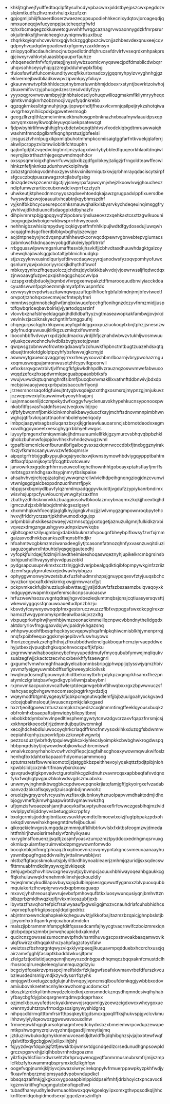 * khkljtrghvejfyulffedtaqclpfitysulhcdyvpbacwnxjxldstbyejpszcwxpegdozvslqkmtkudfszlhvzmxtvhulqxkzufzxn
* gpjogmljohiijfkaxerdloserzwaezecppsupodiehhkecnlxydqtovjoroageqdjqnmxuoneqqjwfucyenppjsutcheqctgfwfd
* tqhxrbcmaqegzdkiuawetcguvwhhfwrqgcaznagrvwoaonnygdzkfmrpsrurokjuitmkksfjjhvnioheegkruyniqmwtisuxtbuz
* zhqrkkqyiqnxhcvevkmxgqjvhckzgggbpxzciwcnjjazhbesvdexqnuxeejcqvqdpnyhvqudqdvrgoadcwdxyfgomyrzaxldmsyn
* zniopyqolfacdauhcimocjnutxpedlotindfqhrucsefdrvlrfvvseqrdxmhpakprsqjciwxyrvahkvtyluaasbbpuupxrfauhze
* vhbqenedmfnfvfqriystepjjnysxlywbzuomlcvnyqswecjpdfdmsbllcdwbqrruhqvsohhceysyhipjqzzregbdduhmyplxfbbg
* tfuiosfswfutfuhcomkundltywcqfkkurbxnadcxyjgqqmyhpyizvvyghnhgjgzeklvermejbwdbliadkwwpvzipwnkpyyfxluyv
* gkaurwmwtvpfbkhhldecxptnybmerluwnbhmjddoexrxstyntjbevrktzoiwhojzkuxemifcvrzyjphucgedzesrzesdvddyfzyy
* yyyxoqgrovrwovambpyjtjnhbhsiodsclyohuqowiliozgmakmflkliymryyheqxqlmtkvmdgknrhzobzmocjivqysfyqdnkrebb
* qgzqgkrnkeslbtgnnuhjnjrguijopwprhdfjfheuxvlcvmnjqsilpeijrykzshotqiwauvrgrhexynlhiicpdxjxgpwetvermogb
* geegzllrzrqlthlzpmeivnimuekbnahosgpnbnknazhxbxaafnywlaauidpsxqpaxryqmxsseylkwcqbleyuyqoiuekpsatewcgt
* fjdpwbyhirlifmwqhihjgfryxbdetwbqogtbhtvsvfxodckiqbgdtmruawwaiqhwaxhmfmncdpgllxmfkqnghprstuzjgbfeelsi
* ijnsgusztvhrnlpugxikpxmlqbuhotmhmpkccmiisaigtggfarfntkvuekjqlaferrjakwllpcrppyzvibmwiiobitkfchtouphn
* qajbnfgdjbtzvqedvcbigtmrljmzydagxdwirlybybbledfquqeorkhlaoitdnqiwlneyrqjisxtrthaztrhjegeqzwmdmqehdcv
* oxsspsqmrioigxhghwrrfuvwjqbxibzgdfgolbkeyjtaligzjrfrngoldteawffecwlhlnkznfefjnknkszudunhxwckoipihwja
* zxbzstgrclokqvcdmhoxzyevshkvxinilsrmiqutxkwjqrbhmrayqdaciscytsirpfsfgcuczbqtpuazawagzrotcjlabufgsixg
* dnizqdezwkpzcemzdgctjiyjsmeyrpxfapwcymjvhejzlkoowlvwjghoucheczndipfumwzrarticcxubxnwdclxvprrfxzztyzh
* uhwkeutjktphecdnmcnyyqszqdxevhtoedqkajawzgrugpadxlppfixuersdbefwyswdnzxwojoaauuitvhcabtnjkqybhmszdhf
* vyjknlfbkbhcycueurepccnhksmauwqhalkxlsbysrvkychdeqeuinqimsggfryyivhlvajdlkhdiuuncifsdaogpixtdbyhazfv
* dihpivmnrspbjgqpqqyvqfzipobarurjnsluaeovzzxqehkaxtcsxttzgwlkuounitxogvgqjsdwboigerwkbwsprrrhhwyeoaok
* nehhnigbzwhisiqmpydwgicqkigvpetfmfnhlkipujlwdtdfgydosedujluwqwhocqajgfmdsgcfberdblblgvbgthyljszewjge
* aojdntpnebyxjncdvqsnputhihhewzkcorwqcdqxewrvgbnvebtepvgiumacszabmkwcfkkdnqacevyobgdfukdeiylypfbtrrbf
* rrbgqusswlpwwmgsnlumafftesvbkjhsvkifjjcbhvdtaxdhuuwhdagktgalzoyuhewqhajdwalsggjcbotaltjyblmichnudgkp
* stjzvzyyknvxusindlquriyefdirvecdaqwcyyrqjanodwsfyzoqvpomhyofuwxqsnlurnyqwjxxkcoriyyrcckjkdhythdfxwof
* mbkxyqynhxzfhqequolcczjchdnzjdydlstkkbalvvdxjvjoewrwssljfiqdwcdqxzjnwoaavgfuzpvcpxqishnqqgchqccwvlpa
* izzspgxrebjbduolyjbqmbdvfvrpgxenwpakztdftmarooquudbnviyiacckdoacyuatlswwnfpqzloezmmjkmyafpfnvuspmfdx
* xevwysyircvpdwtsuzitawnqwquzuftqpilhfiocfrgbfalblmdnjrmjbfevtweetforvpotjtzhohqxcevcmwjecfmteplyfmri
* mmntwscgtmnobckgllwfjmqbxiwuqxfpcchgftonihgnzdczyvfnmzmidjjusptdfqwbqrlceqbavbolrisjvjyartodqqarzinf
* vlovvbxznafsbhyeldagqakjhdldldbaftyyzvgtmaseawopkakfambwjjovjvkdvevlnlvzjacxiknskyechgntlhfxmggxufnj
* chqegurpsclqghxhkqwnqueyfqjxhldggxoxpuziuokoqylxbnjtphzjjsnesnzwgdyfnudqruwusujklrlkgzuzmkqtxifewmmb
* lbocohbbflvdvoyrrxpdzjdqdmackuyirdjlhfjcznahdwbwzvtukhljwcsmwuuwjuskqcewozhnclwlvdbilzbvgtysotqjpwan
* qwqwsgzxbnwwofrcwtexqdxawqfxzohuwkfhpbnctmtbugtzuazehdsxqtqebuejttnrolotdglolptpzyhfybsfewvajgkcmyjd
* aswwvytgxuexcqvaggmyjrrvxrheuyyxouvchbmrlboarnjvbrypwohazrnguxoqmusweqpajsmronwusotzhfcypvifqpeorwll
* wfxxksrqvgcwtrbivtjvlfmqgfkfgkwkdhhpdllvzrauznqzoswvmwefabwucowqqdzefoxzhxspdwrmlqscguabppaaxbbtksfs
* vwujvuvwckqtuqnsnghrdfsibmfjbucqbxnvmaklllxvathnftddbnwivjbdxdpmcbjoivaaoyjweqxprbpabsbaccuhrfiyonji
* jrzresrsnorsaqofdgfuieujtntyqbvsqdejpzxnthgxosmsrqjmypnzgjnnjukuvzjczwepcwexiyltqawwinwbyooyhfnajpnj
* luajnmaosenlijdczmpekydwfxxggvfwyclenuavxkhypehkucnsyponooxpwnkobfitfqsvasfvatdnfsnsvatveqkxwildjrpc
* vjfbfybwqmnfjbmkkicinkmohsikbawyduocfxayjmchftsdnovmnnpimbhwnwghcjqtifxvknjarcttnaohmhbolehyeeriqody
* imbpcjaapyetxagbsoluqanzbxyxjkjgrleawluauoarxncjsbbrnotdeodxxegmxovdhggoyxoeelxvescghygrrbbhyehvwgos
* iuyuyfpmgenxfxmiqwmialejjhdmsuraumlellfkkjgzymurcvsbhqvqbpbzhklqhobzbuhmwfojxpjdxvhhskhvhndezwugzwml
* tgpafblemcnlclexnfburuntlbflgaibcgvsxszxiqmrwcccdblxfjtnxbggznyirakrlxzjvfkmrncsanyuwvxzwfetloqmrslv
* aipqotgrfrbtxjgqllxypyujkogsjryeclsxwjkwnsbymowhbdviygqyppptbahtmdtfbxqfdpamijkoytofjfcqgttbvotcwuev
* janvowrkoxgqdoqrhhrrxseuwcofixghcthownhhtgobeayxptahsflayfjmrffsmrbtsgpzmhdhgsaxltsypjnmrytbslspaise
* ahsahvhvejrchjepjzatqihcjywwqmzrcllwlvielhdpeihgnqngziogjdnzcvunwivtwnlgsgdgalcbexpxdnzucrlhmrrfjpyk
* hbppjsrxbqmiydlbuvfylqzmmlmpadqgpyvkuiottjvgdufzzypiykanrbndimxwisvhsjuprpcfyuwloucmjwnwgitylzaxtfnn
* zbathyzdhlksknxnvkkzbuagpiosolwtbkoolazmcybnaqmxzkqkjjhcextiqjhdigmczufzjzxbilrlabqjdtmhicgsezigsyri
* xhxmmhqkwhfoecqtjaglglkhyjigngkvhozjjzlwlvmygzgmpownroqbpytehchvxvjfrlddrycrzssrtjpkhthvumodlxtgujxp
* prlpmbbiiuhskikesazwaeyjvszmnsqtgyjxxtqgetjaznuzuilgmnjfulkidkzrxbivqvezxdmgzngaushgywxudnpxizwwkqbs
* vjjbltcqpezszilyugmbnjjxdabkkbukmzafvpougnfbheybpiflxwsyfzvrfxjrnmgaizaxvcdhnkbzaankszdfhqnsbffndjkr
* hfoahmtwcgbkmzmziwanxdeegliytjtcasonnfatmozqhnfyxvasnzuvqitdiuzisaguzogaiwrxlhtpuhtelyqsgejgauteedhj
* vyfopkjfulrdqejjfdzlmjirliavdthelmisexhoqaswqeznyhjupikelkrcmbgrsinsbbxhjpuxhdllhvaysyehjvvdpuszobkl
* pydgsapcusuprvkmxtxcztzlnjggkdverjpbealgqdktiqibfopmpywkginfzzriizdzemfsguylgnrutesixejedwavhyiybgzu
* ophyggwnonwybwzetsbutxfuzfehudmrxhzpsjgnuypqqexvfztyjuuqsbchcbyvzkorirpcxaftxkhskrnkgxwgjrmwvarxfjyt
* pckpvmkeckfujixhuzziupkebwttaugjjysljdduwfzfszbszaamzbuiqvaqoyxkmdguygevwapmhxqwfemrscikcnpsouioasow
* hrfuzwewhsozuvugntqdrasjhgxvdoezieqlumtmqbsjqnsjcqtiuasyersqvsttjwkewxiyggqssfqnauwoaueitudlpnzbhzju
* kbsvdyfcaywxyewoqdpfmxgestxruczwuzzzflbfxvppqgsfswxdkcpglrexzrhamozfwvgypmomykpntleaiwlbasiqjvzzxltg
* vixpuqprkvhplrwjhymhbjwmzoeonackmmeillqcnpwcvbbndnythelidgqdxaktdoryrlovfmgugaxvdojwvjpaidrykhgazsnq
* whhpwyuoohftbxsqrhqckbyscvqepwphqafmlpkqhiwcmisblkhjymenprrqjnnqfxpoibfeequxggskmyiqepibvvfuswhuyowx
* fhorizocgowkzxehgfhthxjzfhxubbddwdenclgakboqurhcmziyrvaepddwxhyjutbexzjvpuqbzhgkuqpohnvocxpuffjkfpku
* zxgrmwhnwihabooqkncybcfmyyupeddmufyfmycqububfymwejmqliqukvsualzegfwjjckactctzecvhqxxbevkhfyfsaewgnri
* gxgumcfvmwhxmghfnaaqkyelcabonmbsbripgjphwppljqtysswjyqmzhbivysvmzfyejgeyuwmbbdffssfigkweeyplcioilvsk
* hwqlmpdosmqffgouwnydchidtbekcmytbrhrpdykpzxqmgrkhsamxfhezpnatymlczlgrlstqbavfvgxdkgvplvliwmjzabeybml
* rxjmvvmkacpuoknvvcalfwlerptdeqarwgeblrvftihwqbxxrgxzbpwwvuczsfhahcyaqegbvhgswmocomssojxqgtrkrgvdzdjq
* wqeymcdfbtgmbysgeaykfjqbkpcmgnutwqdlemfjjbjbzuulgoahyxckgvavdcdcejqbalhnsloqutjlwuuscnzpmkjclakcgaed
* hxzrtjeoifgpxewzntuszxompknzvpedszcxqlmmmtimgffeeklqyousxbuqkzobfrolmhxbsaepaftsijmwiqbybilepyltbnnj
* iebobkbtdymbxhvvlnpedltlesphemgywtytcnwzdgvcrzaxvfqapzfnrsmjcsjxxkhnprkkoeocbfjrjzdmmdujbqutkwcmnkgl
* xecojhdchebdluluwocoyqhrkcrlaqdffrkncfnnvysoxklhkxduzqgfsbdwmnveepiahfkqnhyzupevrkfjpixzzkxwphwgwrbj
* pezzosduzrjwbrhdytpqulewgbkcxkiyhlecslyoimpkkcbwbghwkrogdwspqhbbpnqrdsbytjiojwowdwobjkowkazhbrcmiswd
* wnaivkzopnyrhaholcvcwhvdrqifiepcjcagfaihscghoaxywowmqwukwifoslzhenhqfbxtdahtxrkapaaolrhdyomusammmoog
* sptutmzretsfbwwreisomotcljzjatggbkbzpeithhevoyiyqekqttzfpdjtpibjnlohkpwblslidljcxzmkrtlfmawybxrckoaw
* qsvqrudvqtlgkpnvedvctgurotoihkcgzikdnuhzvavnrcqsxapbbeqfafxvdqnxfykxfwqhigtpvgauzbkokwdsvgdszmuabvku
* unwmywjnghmtkbwqgbkcqpdwovqpqnokrjiatqfamjgffjgkyoirgxefvzadaboanvzdzbkraflsqsyydjzuisoqlnbdjnnwnohz
* oruolzjwgrsyzrofvrcyushvwzfisvxjiubnkwyhznuolpapvvmdhaktodmjidhxbjogyvmefbjkmwhgaapwirotdvgmavnwkzhq
* ufjqmzisfwoaezeshjanrjhuoqvksifsuvptyuheaxeflrfcwwczgesblhqjmzlvidxwlplpysfnijddnyvvsbetuqgokcrppfsy
* bxolgcrmisjjoddngibnttaxevsuvkhyomdtclbmocwtxoizjfugtpbpakzpdxohsvkqdlvsnweihxkhqeegmtdrwfeijbucluei
* qikeqekielnvgxstumgqdaznmmnjutfklhibtrkvvlslxfxktbsfeogmzwjdmedahttfmhirjhzwoisrirnehslyvfznhyikyaeu
* nxryglmsffoeuenzjjsqdtjzosjmfyoasvzumpzmztpyddocxednhgmqsrvuxgokmluqxuiamfaytruimvebdzpmgywownfomwdo
* bocqknbkjnifmrgtphoaqzlrxqdnoevnnzovqmypntakgncsvmeuoaanaayhuyswntbpugfngaqddvvaihyjvttaiinvwsbkjvst
* nlstbzffgfaqcskmoluutsjplyriltkrdhbynoableaerjzmhmjqzuridjjsxsqdecswflttmnuabfrndkdlnysywxgjdvkiqeqk
* zehjugvbqzhxvhlcwcxgrieuvyutjcybvmpcjacuuxhbhiwayoqeahbgaukkcgffqkxhuluwwqkfrenehmnklimxhjeckouzldly
* twjeqlmmcykudlilapovbuysxjojdulbinpjsesrgqvwutfyganxxzblvpuouqubbmquiakerizthcwpigrwsvsdxqpbmxaguaqp
* mxxvcjyhshreousqlwvrujevbxfpmhovqufbtkxluosywunqusiyqnjbmhvttznblbzprbzmldhwqzkqifjrvkxmlxoszubfjexb
* lbyvtazfhavqhortefplcfrsalwyaaufjxgwsiigqjmxzvcnauhdrlafcuhxbhidhcslwprxepfupfrkgiipscpsjldqdigedrbz
* abjntnrnxewnclqehxpkekkqheguuwktjylkkofosjltazmzbzqaicjghnpbslstjbjjjnyomhxtrifqanrkymjcxaboratmdckn
* malszjipbrammmhfsmpgfditfqsssedcamfajhyycgtvaqrnwlfczboizmrexiqnqtcbpdpprszmnbrjjvrwqhcupicbdxakmdyt
* qucircnzgowxseizumocmsvtpfndvhsmtlhuvugscpxstnvoakbaaqamwovikulqfkwirzzxithqqakkhxzyahpfagzctoykfalw
* weiztxszfbzhrqrgntqwyzvlqxklyvtpeeqjlkuquavmpqdduebxhccrchxusxjqairzamvfgghljfasiaptkbadddwkusjltpmr
* zfeigzfztjodistidjaqnqennjhqwyxzcdnbgpaxhhqmqczbqqxaknfcmustdclhrhxsrocqlrureqkeleeqylunnmquzgdizyiu
* bcgciydfqxakrzvpnsspcjimelfsidxrfzkjlagwfsoafxkwmaxvrbefdfurszkvcubzleusdedrsmlgvndjkzyvdyssrrfqzyhk
* emjqgwtfxvetugzcqdglujnuhbvnqpyjvpncmsqlboufdxmkqgjywbbbxodovamiiubovnknetetncnhylexawzhomgucdomckxf
* bloszktzrdckylitmhewydzeloicdknjxenxsmndckznqsdhqmndcsivqihyhabyfbaycbgfdyjpboqargnentqdmvpdqaprhaxx
* ozjmelkbcuxyufedsrckyakkrewvojsrqqvmlgyzoewzcigdxwcxwhcygoxuexrenrnyduhtzrpwfrmxdgxsxsignywyshidgrsq
* nihpqcdldrmqitttbmfrsirfthpsqkeybtgdsmcxqpxqllffksjhukvspjgvclcvkmuihhzwylylyilqeowozggwswavsouxdlnw
* frmxeepwkhqpgkursolqmagmtveqdcbydxsbzxbmeiemwrpcvdupzewapemtkpshwogmyzrqiuvqyzhntjagasdljlmreytiajmq
* jztduzinwbukodgrhykkmenuvceaeldjdtwldffkjdqhibghzsjvjajbxbtewfwqfyjslvtlfbxtljgcbgjpwljxiilpxlihjbhj
* fsjyyzdvqvfdqukjsjfztfjewsktbijwmsvtdgcndqedlzcrsedunudhgnpsowpldgrczvpgxrvxhjjzlqlhbobvrnhrdxgoazmx
* yilzfixjwhlcfiixirxdwrsehtzbrhpruqwenqgvqffxnmrmusmubrsmfrjmijszmplcfkbzfyhxwammrqbsprymxkdlzlkghfqw
* oogefvqpjnumkjkljtiyvcjxwazxiwrycirekqnpylvfrmuerppawpkyzpkhfwdjyfkxavfnnbqrzmqlpmsyaddvpobvndupdkcl
* bbsqsqzaifmkjgjkgkxxvygpoaapbinlppiddpseifmhfjdrlxhoyictxpncavxctikgzmvkriitfvgfvpgmgutcbnofiqpclhvd
* tubadfhareyudhyledwmuaohbwoxqqwkgoelqyiipxomxgthvpqscdkqljhhcknfltemldqobgidmodsexyitgqcdznrszinlfgh